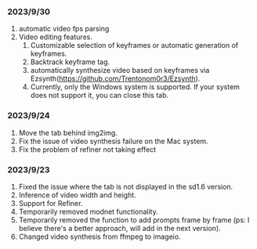 ### 2023/9/30
1. automatic video fps parsing
2. Video editing features.
   1. Customizable selection of keyframes or automatic generation of keyframes.
   2. Backtrack keyframe tag.
   3. automatically synthesize video based on keyframes via Ezsynth(https://github.com/Trentonom0r3/Ezsynth).
   4. Currently, only the Windows system is supported. If your system does not support it, you can close this tab.

### 2023/9/24
1. Move the tab behind img2img.
2. Fix the issue of video synthesis failure on the Mac system.
3. Fix the problem of refiner not taking effect

### 2023/9/23
1. Fixed the issue where the tab is not displayed in the sd1.6 version.
2. Inference of video width and height.
3. Support for Refiner.
4. Temporarily removed modnet functionality.
5. Temporarily removed the function to add prompts frame by frame (ps: I believe there's a better approach, will add in the next version).
6. Changed video synthesis from ffmpeg to imageio.
